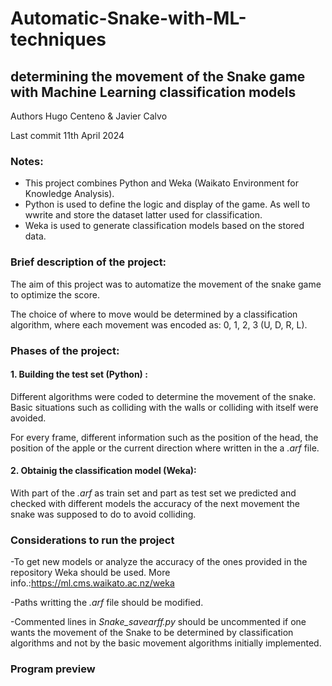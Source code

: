# Automatic-Snake-with-ML-techniques
## determining the movement of the Snake game with Machine Learning classification models

Authors Hugo Centeno & Javier Calvo

Last commit 11th April 2024

### Notes:
- This project combines Python and Weka (Waikato Environment for Knowledge Analysis).
- Python is used to define the logic and display of the game. As well to wwrite and store the dataset latter used for classification.
- Weka is used to generate classification models based on the stored data.

### Brief description of the project:
The aim of this project was to automatize the movement of the snake game to optimize the score.

The choice of where to move would be determined by a classification algorithm, where each movement was encoded as: 0, 1, 2, 3 (U, D, R, L).


### Phases of the project:
#### 1. Building the test set (Python) :
Different algorithms were coded to determine the movement of the snake. Basic situations such as colliding with the walls or colliding with itself were avoided.

For every frame, different information such as the position of the head, the position of the apple or the current direction where written in the a *.arf* file.

#### 2. Obtainig the classification model (Weka):
With part of the *.arf* as train set and part as test set we predicted and checked with different models the accuracy of the next movement the snake was supposed to do to avoid colliding.

### Considerations to run the project
-To get new models or analyze the accuracy of the ones provided in the repository Weka should be used. More info.:https://ml.cms.waikato.ac.nz/weka

-Paths writting the *.arf* file should be modified.

-Commented lines in *Snake_savearff.py* should be uncommented if one wants the movement of the Snake to be determined by classification algorithms and not by the basic movement algorithms initially implemented.


### Program preview

